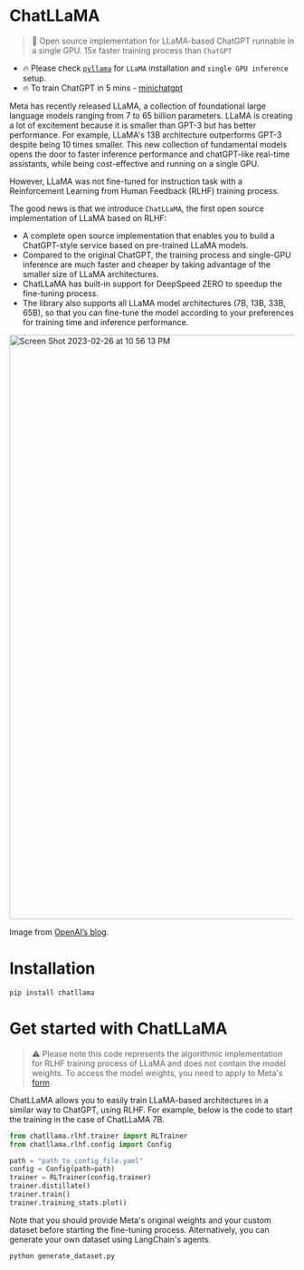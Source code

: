# ChatLLaMA

> 📢 Open source implementation for LLaMA-based ChatGPT runnable in a single GPU. 15x faster training process than `ChatGPT`

- 🔥 Please check [`pyllama`](https://github.com/juncongmoo/pyllama) for `LLaMA` installation and `single GPU inference` setup.
- 🔥 To train ChatGPT in 5 mins - [minichatgpt](https://github.com/juncongmoo/minichatgpt)


Meta has recently released LLaMA, a collection of foundational large language models ranging from 7 to 65 billion parameters.
LLaMA is creating a lot of excitement because it is smaller than GPT-3 but has better performance. For example, LLaMA's 13B architecture outperforms GPT-3 despite being 10 times smaller. This new collection of fundamental models opens the door to faster inference performance and chatGPT-like real-time assistants, while being cost-effective and running on a single GPU.

However, LLaMA was not fine-tuned for instruction task with a Reinforcement Learning from Human Feedback (RLHF) training process.

The good news is that we introduce `ChatLLaMA`, the first open source implementation of LLaMA based on RLHF:

- A complete open source implementation that enables you to build a ChatGPT-style service based on pre-trained LLaMA models.
- Compared to the original ChatGPT, the training process and single-GPU inference are much faster and cheaper by taking advantage of the smaller size of LLaMA architectures.
- ChatLLaMA has built-in support for DeepSpeed ZERO to speedup the fine-tuning process.
- The library also supports all LLaMA model architectures (7B, 13B, 33B, 65B), so that you can fine-tune the model according to your preferences for training time and inference performance.


<img width="1032" alt="Screen Shot 2023-02-26 at 10 56 13 PM" src="https://user-images.githubusercontent.com/83510798/221439813-5972d029-dae5-4561-ab3d-5a55fa5cde09.png">

Image from [OpenAI’s blog](https://openai.com/blog/chatgpt).


# Installation

```
pip install chatllama
```


# Get started with ChatLLaMA

> :warning: Please note this code represents the algorithmic implementation for RLHF training process of LLaMA and does not contain the model weights. To access the model weights, you need to apply to Meta's [form](https://forms.gle/jk851eBVbX1m5TAv5).

ChatLLaMA allows you to easily train LLaMA-based architectures in a similar way to ChatGPT, using RLHF.
For example, below is the code to start the training in the case of ChatLLaMA 7B.

```python
from chatllama.rlhf.trainer import RLTrainer
from chatllama.rlhf.config import Config

path = "path_to_config_file.yaml"
config = Config(path=path)
trainer = RLTrainer(config.trainer)
trainer.distillate()
trainer.train()
trainer.training_stats.plot()
```

Note that you should provide Meta's original weights and your custom dataset before starting the fine-tuning process. Alternatively, you can generate your own dataset using LangChain's agents.

```python
python generate_dataset.py
```

